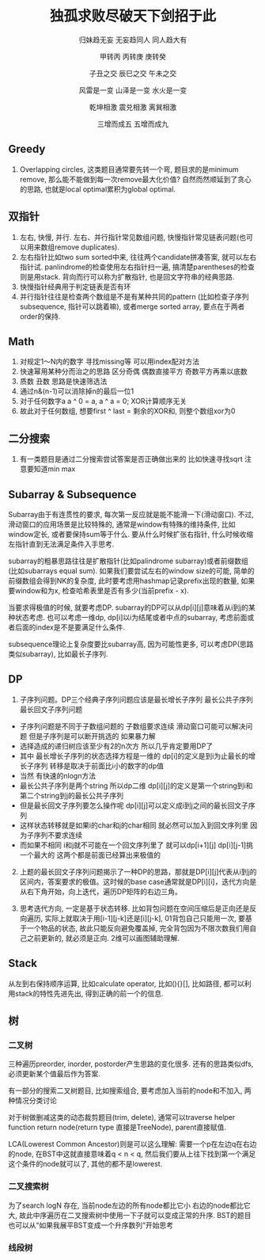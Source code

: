 # <center>独孤求败尽破天下剑招于此</center>
<p align="center">归妹趋无妄 无妄趋同人 同人趋大有</p> 

<p align="center">甲转丙 丙转庚 庚转癸</p> 

<p align="center">子丑之交 辰巳之交 午未之交</p> 

<p align="center">风雷是一变 山泽是一变 水火是一变</p>  

<p align="center">乾坤相激 震兑相激 离巽相激</p> 

<p align="center">三增而成五 五增而成九</p> 

## Greedy ##
1. Overlapping circles, 这类题目通常要先转一个弯, 题目求的是minimum remove, 那么能不能做到每一次remove最大化价值?
自然而然顺延到了贪心的思路, 也就是local optimal累积为global optimal.


## 双指针 ##
1. 左右, 快慢, 并行. 左右、并行指针常见数组问题, 快慢指针常见链表问题(也可以用来数组remove duplicates). 
2. 左右指针比如two sum sorted中来, 往往两个candidate拼凑答案, 就可以左右指针试. panlindrome的检查使用左右指针扫一遍, 搞清楚parentheses的检查则是用stack. 背向而行可以称为扩散指针, 也是回文字符串的经典思路.
3. 快慢指针经典用于判定链表是否有环 
4. 并行指针往往是检查两个数组是不是有某种共同的pattern (比如检查子序列subsequence, 指针可以跳着嘛), 或者merge sorted array, 要点在于两者order的保持.


## Math ## 
1. 对规定1～N内的数字 寻找missing等 可以用index配对方法
2. 快速幂用某种分而治之的思路 区分奇偶 偶数直接平方 奇数平方再乘以底数
3. 质数 丑数 思路是快速筛选法
4. 通过n&(n-1)可以消除掉n的最后一位1
5. 对于任何数字a a ^ 0 = a, a ^ a = 0; XOR计算顺序无关
6. 故此对于任何数组, 想要first ^ last = 剩余的XOR和, 则整个数组xor为0


## 二分搜索 ##
1. 有一类题目是通过二分搜索尝试答案是否正确做出来的 比如快速寻找sqrt 注意要知道min max

## Subarray & Subsequence ##
Subarray由于有连贯性的要求, 每次第一反应就是能不能滑一下(滑动窗口). 不过, 滑动窗口的应用场景是比较特殊的, 通常是window有特殊的维持条件, 比如window定长, 或者要保持sum等于什么. 要从什么时候扩张右指针, 什么时候收缩左指针直到无法满足条件入手思考.

subarray的粗暴思路往往是扩散指针(比如palindrome subarray)或者前缀数组(比如subarrays equal sum). 如果我们要尝试左右的window size的可能, 简单的前缀数组会得到NK的复杂度, 此时要考虑用hashmap记录prefix出现的数量, 如果要window和为x, 检查哈希表里是否有多少(当前prefix - x).

当要求得极值的时候, 就要考虑DP. subarray的DP可以从dp[i][j]意味着从i到j的某种状态考虑.
也可以考虑一维dp, dp[i]以i为结尾或者中点的subarray, 考虑前面或者后面的index是不是要满足什么条件.

subsequence理论上复杂度要比subarray高, 因为可能性更多, 可以考虑DP(思路类似subarray), 比如最长子序列.

## DP ##
1. 子序列问题。DP三个经典子序列问题应该是最长增长子序列 最长公共子序列 最长回文子序列问题
* 子序列问题是不同于子数组问题的 子数组要求连续 滑动窗口可能可以解决问题 但是子序列是可以断开挑选的 如果暴力解
* 选择造成的递归树应该至少有2的n次方 所以几乎肯定要用DP了
* 其中 最长增长子序列的状态选择方程是一维的 dp[i]的定义是到i为止最长的增长子序列 转移是取决于前面比i小的数字的dp值
* 当然 有快速的nlogn方法
* 最长公共子序列是两个string 所以dp二维 dp[i][j]的定义是第一个string到i和第二个string到j的最长公共子序列
* 但是最长回文子序列要怎么操作呢 dp[i][j]可以定义成i到j之间的最长回文子序列
* 这样状态转移就是如果i的char和j的char相同 就必然可以加入到回文序列里 因为子序列不要求连续 
* 而如果不相同 i和j就不可能在一个回文序列里了 就可以dp[i+1][j] dp[i][j-1]挑一个最大的 这两个都是前面已经算出来极值的

2. 上题的最长回文子序列问题揭示了一种DP的思路，那就是DP[i][j]代表从i到j的区间内，答案要求的极值。这时候的base case通常就是DP[i][i]，迭代方向是从右下角开始，向上迭代，遍历DP矩阵的右边三角。

3. 思考迭代方向, 一定是基于状态转移. 比如背包问题在空间压缩后是正向还是反向遍历, 实际上就取决于用[i-1][j-k]还是[i][j-k], 01背包自己只能用一次, 要基于一个物品的状态, 故此只能反向避免覆盖掉, 完全背包因为不限次数我们用自己之前更新的, 就必须是正向. 2维可以画图辅助理解.

## Stack ##
从左到右保持顺序运算, 比如calculate operator, 比如(){}[], 比如路径, 都可以利用stack的特性先进先出, 得到正确的前一个的信息. 

## 树 ##
### 二叉树 ###
三种遍历preorder, inorder, postorder产生思路的变化很多. 还有的思路类似dfs, 必须更新某个值最后作为答案.

有一部分的搜索二叉树题目, 比如搜索组合, 要考虑加入当前的node和不加入, 两种情况分类讨论

对于树做删减这类的动态裁剪题目(trim, delete), 通常可以traverse helper function return node(return type 直接是TreeNode), parent直接赋值. 

LCA(Lowerest Common Ancestor)则是可以这么理解: 需要一个p在左边q在右边的node, 在BST中这就直接意味着q < n < q, 然后我们要从上往下找到第一个满足这个条件的node就可以了, 其他的都不是lowerest.
### 二叉搜索树 ###
为了search logN 存在, 当前node左边的所有node都比它小 右边的node都比它大, 故此中序遍历在二叉搜索树中使用一下子就可以变成正常的升序. BST的题目也可以从“如果我展平BST变成一个升序数列”开始思考

### 线段树 ###

